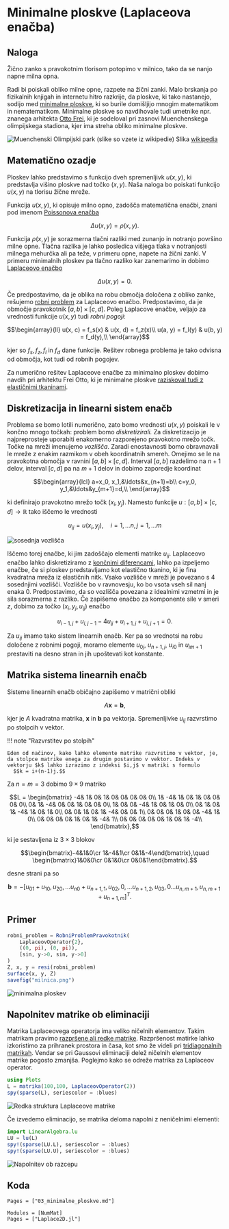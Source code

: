 # Minimalne ploskve (Laplaceova enačba)

## Naloga

Žično zanko s pravokotnim tlorisom potopimo v milnico, tako da se nanjo
napne milna opna.

Radi bi poiskali obliko milne opne, razpete na žični zanki. Malo
brskanja po fizikalnih knjigah in internetu hitro razkrije, da ploskve,
ki tako nastanejo, sodijo med [minimalne ploskve](http://en.wikipedia.org/wiki/Minimal_surface), ki so burile domišljijo
mnogim matematikom in nematematikom. Minimalne
ploskve so navdihovale tudi umetnike npr. znanega arhitekta [Otto Frei](https://en.wikipedia.org/wiki/Frei_Otto), ki je sodeloval pri zasnovi Muenchenskega olimpijskega
stadiona, kjer ima streha obliko minimalne ploskve.

![Muenchenski Olimpijski park (slike so vzete iz
wikipedie)](1024px-Olympic_Stadium_Munich_Dachbegehung.JPG)
Slika [wikipedia](https://de.wikipedia.org/wiki/Olympiastadion_M%C3%BCnchen#/media/File:Olympic_Stadium_Munich_Dachbegehung.JPG)

## Matematično ozadje

Ploskev lahko predstavimo s funkcijo dveh spremenljivk $u(x,y)$, ki
predstavlja višino ploskve nad točko $(x,y)$. Naša naloga bo poiskati
funkcijo $u(x,y)$ na tlorisu žične mreže.

Funkcija $u(x,y)$, ki opisuje milno opno, zadošča matematična enačbi,
znani pod imenom [Poissonova enačba](https://sl.wikipedia.org/wiki/Poissonova_ena%C4%8Dba)

```math
\Delta u(x,y)=\rho(x,y).\label{eq:Poisson}
```

Funkcija $\rho(x,y)$ je sorazmerna tlačni razliki med zunanjo in notranjo
površino milne opne. Tlačna razlika je lahko posledica višjega tlaka v
notranjosti milnega mehurčka ali pa teže, v primeru opne, napete na
žični zanki. V primeru minimalnih ploskev pa tlačno razliko kar zanemarimo
in dobimo [Laplaceovo enačbo](https://en.wikipedia.org/wiki/Laplace%27s_equation)

$$\Delta u(x,y) = 0\label{Laplace}.$$

Če predpostavimo, da je oblika na robu območja določena z obliko zanke, rešujemo [robni problem](https://en.wikipedia.org/wiki/Boundary_value_problem) za Laplaceovo enačbo. Predpostavimo, da je območje pravokotnik $[a, b]\times[c, d]$. Poleg Laplacove enačbe, veljajo za vrednosti funkcije $u(x, y)$ tudi *robni pogoji*:

```math
\begin{array}{ll}
u(x, c) = f_s(x) & u(x, d) = f_z(x)\\
u(a, y) = f_l(y) & u(b, y) = f_d(y),\\
\end{array}
```

kjer so $f_s, f_z, f_l$ in $f_d$ dane funkcije. Rešitev robnega problema je tako odvisna od območja, kot tudi od robnih pogojev.

Za numerično rešitev Laplaceove enačbe za minimalno ploskev dobimo navdih pri arhitektu Frei Otto, ki je minimalne ploskve [raziskoval tudi z elastičnimi tkaninami](https://youtu.be/-IW7o25NmeA).

## Diskretizacija in linearni sistem enačb

Problema se bomo lotili numerično, zato bomo vrednosti $u(x,y)$ poiskali
le v končno mnogo točkah: problem bomo *diskretizirali.* Za
diskretizacijo je najpreprosteje uporabiti enakomerno razporejeno
pravokotno mrežo točk. Točke na mreži imenujemo *vozlišča*. Zaradi
enostavnosti bomo obravnavali le mreže z enakim razmikom v obeh
koordinatnih smereh. Omejimo se le na pravokotna območja v ravnini
$[a, b]\times[c, d]$. Interval $[a, b]$ razdelimo na $n+1$ delov, interval
$[c, d]$ pa na $m+1$ delov in dobimo zaporedje koordinat

```math
\begin{array}{lcl}
a=x_0, x_1,&\ldots&x_{n+1}=b\\
c=y_0, y_1,&\ldots&y_{m+1}=d,\\
\end{array}
```

ki definirajo pravokotno mrežo točk $(x_i, y_j)$.
Namesto funkcije $u: [a,b]\times[c,d]\to \mathbb{R}$ tako iščemo le vrednosti

```math
u_{ij} = u(x_i, y_j),\quad i=1,\ldots n, j=1,\ldots m
```

![sosednja vozlišča](sosedi.png)

Iščemo torej enačbe, ki jim zadoščajo elementi matrike $u_{ij}$.
Laplaceovo enačbo lahko diskretiziramo z [končnimi diferencami](https://en.wikipedia.org/wiki/Finite_difference), lahko pa izpeljemo enačbe, če si ploskev predstavljamo kot elastično tkanino, ki je fina kvadratna mreža iz elastičnih nitk. Vsako vozlišče v mreži je povezano s 4 sosednjimi vozlišči. Vozlišče bo v ravnovesju, ko bo vsota vseh sil nanj enaka 0. Predpostavimo, da so vozlišča povezana z idealnimi vzmetmi in je sila sorazmerna z razliko. Če zapišemo enačbo za komponente sile v smeri $z$, dobimo za točko $(x_i, y_j, u_{ij})$ enačbo

```math
u_{i-1,j}+u_{i,j-1} - 4u_{ij} + u_{i+1,j}+u_{i,j+1} = 0.
```

Za $u_{ij}$ imamo tako sistem linearnih enačb. Ker pa so vrednotsi na robu določene z robnimi pogoji, moramo elemente $u_{0j}$, $u_{n+1,j}$, $u_{i0}$ in $u_{im+1}$ prestaviti na desno stran in jih upoštevati kot konstante.

## Matrika sistema linearnih enačb

Sisteme linearnih enačb običajno zapišemo v matrični obliki

$$A\mathbf{x}=\mathbf{b},$$

kjer je $A$ kvadratna matrika, $\mathbf{x}$ in $\mathbf{b}$ pa vektorja. Spremenljivke $u_{ij}$ razvrstimo po stolpcih v vektor.

!!! note "Razvrstitev po stolpih"

    Eden od načinov, kako lahko elemente matrike razvrstimo v vektor, je, da stolpce matrike enega za drugim postavimo v vektor. Indeks v vektorju $k$ lahko izrazimo z indeksi $i,j$ v matriki s formulo
      $$k = i+(n-1)j.$$

Za $n=m=3$ dobimo $9\times 9$ matriko

```math
L = \begin{bmatrix}
-4& 1& 0& 1& 0& 0& 0& 0& 0\\
1& -4& 1& 0& 1& 0& 0& 0& 0\\
0& 1& -4& 0& 0& 1& 0& 0& 0\\
1& 0& 0& -4& 1& 0& 1& 0& 0\\
0& 1& 0& 1& -4& 1& 0& 1& 0\\
0& 0& 1& 0& 1& -4& 0& 0& 1\\
0& 0& 0& 1& 0& 0& -4& 1& 0\\
0& 0& 0& 0& 1& 0& 1& -4& 1\\
0& 0& 0& 0& 0& 1& 0& 1& -4\\
\end{bmatrix},
```

ki je sestavljena iz $3\times 3$ blokov

```math
\begin{bmatrix}-4&1&0\cr 1&-4&1\cr 0&1&-4\end{bmatrix},\quad
\begin{bmatrix}1&0&0\cr 0&1&0\cr 0&0&1\end{bmatrix}.
```

desne strani pa so

```math
\mathbf{b} = -[u_{01}+u_{10}, u_{20}, \ldots u_{n0}+u_{n+1,1},u_{02}, 0,\ldots
u_{n+1,2}, u_{03}, 0\ldots u_{n, m+1},u_{n,m+1}+u_{n+1,m}]^T.
```

## Primer

```julia
robni_problem = RobniProblemPravokotnik(
    LaplaceovOperator{2},
    ((0, pi), (0, pi)),
    [sin, y->0, sin, y->0] 
)
Z, x, y = resi(robni_problem)
surface(x, y, Z)
savefig("milnica.png")
```

![minimalna ploskev](milnica.png)

## Napolnitev matrike ob eliminaciji

Matrika Laplaceovega operatorja ima veliko ničelnih elementov. Takim matrikam pravimo
[razpršene ali redke matrike](https://sl.wikipedia.org/wiki/Redka_matrika). Razpršenost matirke lahko izkoristimo
za prihranek prostora in časa, kot smo že videli pri [tridiagonalnih matrikah](02_tridiagonalni_sistemi.md). Vendar
se pri Gaussovi eliminaciji delež ničelnih elementov matrike pogosto zmanjša. Poglejmo kako se odreže matrika
za Laplaceov operator.

```julia
using Plots
L = matrika(100,100, LaplaceovOperator(2))
spy(sparse(L), seriescolor = :blues)
```

![Redka struktura Laplaceove matrike](laplaceova_matrika.png)

Če izvedemo eliminacijo, se matrika deloma napolni z neničelnimi elementi:

```julia
import LinearAlgebra.lu
LU = lu(L)
spy!(sparse(LU.L), seriescolor = :blues)
spy!(sparse(LU.U), seriescolor = :blues)
```

![Napolnitev ob razcepu](lu_laplaceove_matrike.png)

## Koda

```@index
Pages = ["03_minimalne_ploskve.md"]
```

```@autodocs
Modules = [NumMat]
Pages = ["Laplace2D.jl"]
```